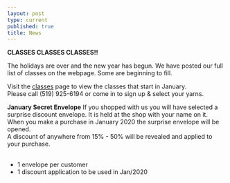 ```yaml
---
layout: post
type: current
published: true
title: News
---
```

<strong>CLASSES CLASSES CLASSES!!</strong>

The holidays are over and the new year has begun. We have posted our full list of classes on the webpage. Some are beginning to fill.

Visit the <a href="http://www.woolandsilkco.com/classes/">classes</a> page to view the classes that start in January. <br />
Please call (519) 925-6194 or come in to sign up & select your yarns.<br />

<strong>January Secret Envelope</strong>
If you shopped with us you will have selected a surprise discount envelope. It is held at the shop with your name on it.  When you make a purchase in January 2020 the surprise envelope will be opened.<br />
A discount of anywhere from 15% - 50% will be revealed and applied to your purchase. <br /><br />

- 1 envelope per customer<br />
- 1 discount application to be used in Jan/2020
